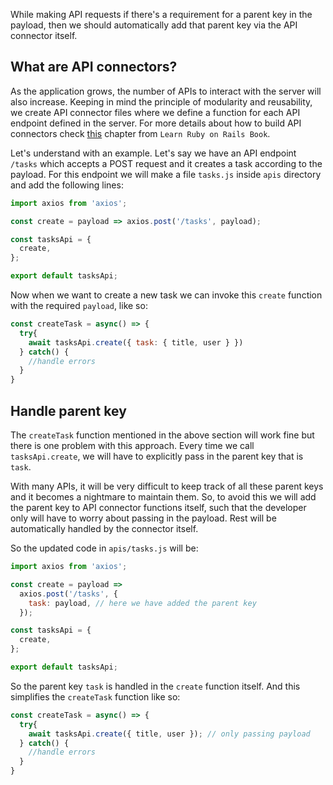 While making API requests if there's a requirement for a parent key in the payload, then we should automatically add that parent key via the API connector itself.

## What are API connectors?

As the application grows, the number of APIs to interact with the server will also increase. Keeping in mind the principle of modularity and reusability, we create API connector files where we define a function for each API endpoint defined in the server. For more details about how to build API connectors check [this](https://www.bigbinary.com/books/learn-rubyonrails-book/building-and-organizing-apis#organizing-apis) chapter from `Learn Ruby on Rails Book`.

Let's understand with an example. Let's say we have an API endpoint `/tasks` which accepts a POST request and it creates a task according to the payload. For this endpoint we will make a file `tasks.js` inside `apis` directory and add the following lines:

```jsx
import axios from 'axios';

const create = payload => axios.post('/tasks', payload);

const tasksApi = {
  create,
};

export default tasksApi;
```

Now when we want to create a new task we can invoke this `create` function with the required `payload`, like so:

```jsx
const createTask = async() => {
  try{
    await tasksApi.create({ task: { title, user } })
  } catch() {
    //handle errors
  }
}
```

## Handle parent key

The `createTask` function mentioned in the above section will work fine but there is one problem with this approach. Every time we call `tasksApi.create`, we will have to explicitly pass in the parent key that is `task`.

With many APIs, it will be very difficult to keep track of all these parent keys and it becomes a nightmare to maintain them. So, to avoid this we will add the parent key to API connector functions itself, such that the developer only will have to worry about passing in the payload. Rest will be automatically handled by the connector itself.

So the updated code in `apis/tasks.js` will be:

```jsx
import axios from 'axios';

const create = payload =>
  axios.post('/tasks', {
    task: payload, // here we have added the parent key
  });

const tasksApi = {
  create,
};

export default tasksApi;
```

So the parent key `task` is handled in the `create` function itself. And this simplifies the `createTask` function like so:

```jsx
const createTask = async() => {
  try{
    await tasksApi.create({ title, user }); // only passing payload
  } catch() {
    //handle errors
  }
}
```

